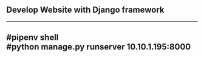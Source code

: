 ## Develop Website with Django framework
----------------------------------------------
#pipenv shell\
#python manage.py runserver 10.10.1.195:8000
----------------------------------------------
